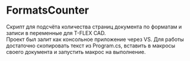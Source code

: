 # FormatsCounter

Скрипт для подсчёта количества страниц документа по форматам и записи в переменные для T-FLEX CAD.<br>
Проект был залит как консольное приложение через VS. Для работы достаточно скопировать текст из Program.cs, вставить в макросы своего документа и запустить макрос на выполнение.
